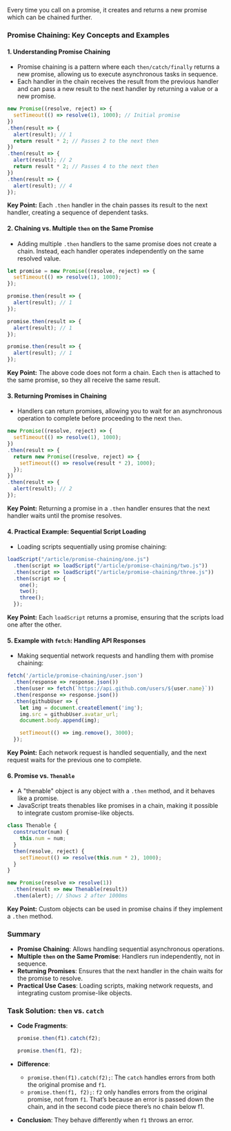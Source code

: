 Every time you call  on a promise, it creates and returns a new promise which can be chained further.
### Promise Chaining: Key Concepts and Examples

#### 1. **Understanding Promise Chaining**
   - Promise chaining is a pattern where each `then/catch/finally` returns a new promise, allowing us to execute asynchronous tasks in sequence.
   - Each handler in the chain receives the result from the previous handler and can pass a new result to the next handler by returning a value or a new promise.

   ```javascript
   new Promise((resolve, reject) => {
     setTimeout(() => resolve(1), 1000); // Initial promise
   })
   .then(result => {
     alert(result); // 1
     return result * 2; // Passes 2 to the next then
   })
   .then(result => {
     alert(result); // 2
     return result * 2; // Passes 4 to the next then
   })
   .then(result => {
     alert(result); // 4
   });
   ```

   **Key Point:** Each `.then` handler in the chain passes its result to the next handler, creating a sequence of dependent tasks.

#### 2. **Chaining vs. Multiple `then` on the Same Promise**
   - Adding multiple `.then` handlers to the same promise does not create a chain. Instead, each handler operates independently on the same resolved value.
   
   ```javascript
   let promise = new Promise((resolve, reject) => {
     setTimeout(() => resolve(1), 1000);
   });

   promise.then(result => {
     alert(result); // 1
   });

   promise.then(result => {
     alert(result); // 1
   });

   promise.then(result => {
     alert(result); // 1
   });
   ```

   **Key Point:** The above code does not form a chain. Each `then` is attached to the same promise, so they all receive the same result.

#### 3. **Returning Promises in Chaining**
   - Handlers can return promises, allowing you to wait for an asynchronous operation to complete before proceeding to the next `then`.

   ```javascript
   new Promise((resolve, reject) => {
     setTimeout(() => resolve(1), 1000);
   })
   .then(result => {
     return new Promise((resolve, reject) => {
       setTimeout(() => resolve(result * 2), 1000);
     });
   })
   .then(result => {
     alert(result); // 2
   });
   ```

   **Key Point:** Returning a promise in a `.then` handler ensures that the next handler waits until the promise resolves.

#### 4. **Practical Example: Sequential Script Loading**
   - Loading scripts sequentially using promise chaining:
   
   ```javascript
   loadScript("/article/promise-chaining/one.js")
     .then(script => loadScript("/article/promise-chaining/two.js"))
     .then(script => loadScript("/article/promise-chaining/three.js"))
     .then(script => {
       one();
       two();
       three();
     });
   ```

   **Key Point:** Each `loadScript` returns a promise, ensuring that the scripts load one after the other.

#### 5. **Example with `fetch`: Handling API Responses**
   - Making sequential network requests and handling them with promise chaining:
   
   ```javascript
   fetch('/article/promise-chaining/user.json')
     .then(response => response.json())
     .then(user => fetch(`https://api.github.com/users/${user.name}`))
     .then(response => response.json())
     .then(githubUser => {
       let img = document.createElement('img');
       img.src = githubUser.avatar_url;
       document.body.append(img);

       setTimeout(() => img.remove(), 3000);
     });
   ```

   **Key Point:** Each network request is handled sequentially, and the next request waits for the previous one to complete.

#### 6. **Promise vs. `Thenable`**
   - A "thenable" object is any object with a `.then` method, and it behaves like a promise.
   - JavaScript treats thenables like promises in a chain, making it possible to integrate custom promise-like objects.

   ```javascript
   class Thenable {
     constructor(num) {
       this.num = num;
     }
     then(resolve, reject) {
       setTimeout(() => resolve(this.num * 2), 1000);
     }
   }

   new Promise(resolve => resolve(1))
     .then(result => new Thenable(result))
     .then(alert); // Shows 2 after 1000ms
   ```

   **Key Point:** Custom objects can be used in promise chains if they implement a `.then` method.

### Summary
- **Promise Chaining**: Allows handling sequential asynchronous operations.
- **Multiple `then` on the Same Promise**: Handlers run independently, not in sequence.
- **Returning Promises**: Ensures that the next handler in the chain waits for the promise to resolve.
- **Practical Use Cases**: Loading scripts, making network requests, and integrating custom promise-like objects.

### Task Solution: `then` vs. `catch`
- **Code Fragments**:

  ```javascript
  promise.then(f1).catch(f2);
  ```

  ```javascript
  promise.then(f1, f2);
  ```

- **Difference**:
  - `promise.then(f1).catch(f2);`: The `catch` handles errors from both the original promise and `f1`.
  - `promise.then(f1, f2);`: `f2` only handles errors from the original promise, not from `f1`.
  That’s because an error is passed down the chain, and in the second code piece there’s no chain below f1.

- **Conclusion**: They behave differently when `f1` throws an error.